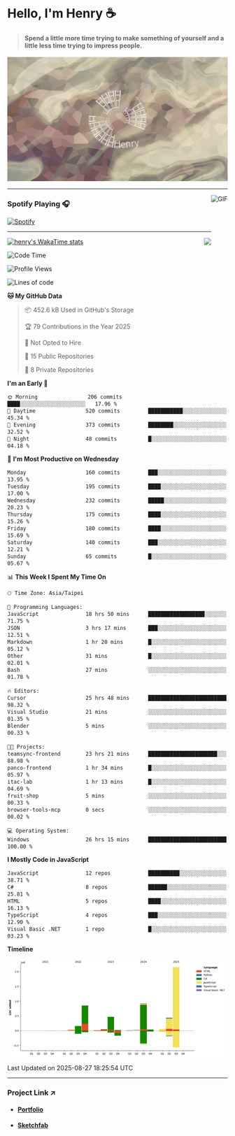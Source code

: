 # Hello, I'm Henry :coffee:

> #### Spend a little more time trying to make something of yourself and a little less time trying to impress people.
 
![](./images/cover.jpg)

---

<img align="right" alt="GIF" height="170px" src="https://media.giphy.com/media/J5B1Y8QZnzXXbLQIBu/giphy.gif" />

### Spotify Playing 🎧

[![Spotify](https://spotify-recently-played-beta.vercel.app/api/spotify)](https://open.spotify.com/user/31uznrpamxhroyd2bt7xchxgnhce)

---

<img align="right" src="https://github-readme-stats.vercel.app/api/top-langs/?username=henry5720&theme=tokyonight&hide_title=false" />

[![henry's WakaTime stats](https://github-readme-stats.vercel.app/api/wakatime?username=@henry5720&layout=compact)](https://github.com/anuraghazra/github-readme-stats)

<!--START_SECTION:waka-->
![Code Time](http://img.shields.io/badge/Code%20Time-310%20hrs%2049%20mins-blue)

![Profile Views](http://img.shields.io/badge/Profile%20Views-3-blue)

![Lines of code](https://img.shields.io/badge/From%20Hello%20World%20I%27ve%20Written-5.2%20million%20lines%20of%20code-blue)

**🐱 My GitHub Data** 

> 📦 452.6 kB Used in GitHub's Storage 
 > 
> 🏆 79 Contributions in the Year 2025
 > 
> 🚫 Not Opted to Hire
 > 
> 📜 15 Public Repositories 
 > 
> 🔑 8 Private Repositories 
 > 
**I'm an Early 🐤** 

```text
🌞 Morning                206 commits         ████░░░░░░░░░░░░░░░░░░░░░   17.96 % 
🌆 Daytime                520 commits         ███████████░░░░░░░░░░░░░░   45.34 % 
🌃 Evening                373 commits         ████████░░░░░░░░░░░░░░░░░   32.52 % 
🌙 Night                  48 commits          █░░░░░░░░░░░░░░░░░░░░░░░░   04.18 % 
```
📅 **I'm Most Productive on Wednesday** 

```text
Monday                   160 commits         ███░░░░░░░░░░░░░░░░░░░░░░   13.95 % 
Tuesday                  195 commits         ████░░░░░░░░░░░░░░░░░░░░░   17.00 % 
Wednesday                232 commits         █████░░░░░░░░░░░░░░░░░░░░   20.23 % 
Thursday                 175 commits         ████░░░░░░░░░░░░░░░░░░░░░   15.26 % 
Friday                   180 commits         ████░░░░░░░░░░░░░░░░░░░░░   15.69 % 
Saturday                 140 commits         ███░░░░░░░░░░░░░░░░░░░░░░   12.21 % 
Sunday                   65 commits          █░░░░░░░░░░░░░░░░░░░░░░░░   05.67 % 
```


📊 **This Week I Spent My Time On** 

```text
🕑︎ Time Zone: Asia/Taipei

💬 Programming Languages: 
JavaScript               18 hrs 50 mins      ██████████████████░░░░░░░   71.75 % 
JSON                     3 hrs 17 mins       ███░░░░░░░░░░░░░░░░░░░░░░   12.51 % 
Markdown                 1 hr 20 mins        █░░░░░░░░░░░░░░░░░░░░░░░░   05.12 % 
Other                    31 mins             █░░░░░░░░░░░░░░░░░░░░░░░░   02.01 % 
Bash                     27 mins             ░░░░░░░░░░░░░░░░░░░░░░░░░   01.78 % 

🔥 Editors: 
Cursor                   25 hrs 48 mins      █████████████████████████   98.32 % 
Visual Studio            21 mins             ░░░░░░░░░░░░░░░░░░░░░░░░░   01.35 % 
Blender                  5 mins              ░░░░░░░░░░░░░░░░░░░░░░░░░   00.33 % 

🐱‍💻 Projects: 
teamsync-frontend        23 hrs 21 mins      ██████████████████████░░░   88.98 % 
panco-frontend           1 hr 34 mins        █░░░░░░░░░░░░░░░░░░░░░░░░   05.97 % 
itac-lab                 1 hr 13 mins        █░░░░░░░░░░░░░░░░░░░░░░░░   04.69 % 
fruit-shop               5 mins              ░░░░░░░░░░░░░░░░░░░░░░░░░   00.33 % 
browser-tools-mcp        0 secs              ░░░░░░░░░░░░░░░░░░░░░░░░░   00.02 % 

💻 Operating System: 
Windows                  26 hrs 15 mins      █████████████████████████   100.00 % 
```

**I Mostly Code in JavaScript** 

```text
JavaScript               12 repos            ██████████░░░░░░░░░░░░░░░   38.71 % 
C#                       8 repos             ██████░░░░░░░░░░░░░░░░░░░   25.81 % 
HTML                     5 repos             ████░░░░░░░░░░░░░░░░░░░░░   16.13 % 
TypeScript               4 repos             ███░░░░░░░░░░░░░░░░░░░░░░   12.90 % 
Visual Basic .NET        1 repo              █░░░░░░░░░░░░░░░░░░░░░░░░   03.23 % 
```



**Timeline**

![Lines of Code chart](https://raw.githubusercontent.com/henry5720/henry5720/main/assets/bar_graph.png)


 Last Updated on 2025-08-27 18:25:54 UTC
<!--END_SECTION:waka-->

---

### Project Link ↗️

- #### [Portfolio](https://drive.google.com/file/d/1kb96bzn4Bhdb4pImsUvKz9Oi9cx455D2/view?usp=drivesdk)
- #### [Sketchfab](https://sketchfab.com/henry4294967296/models)

